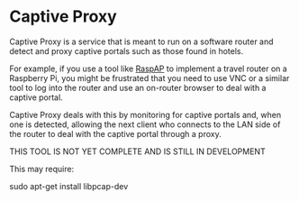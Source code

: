 # Captive Proxy

Captive Proxy is a service that is meant to run on a software router and detect and proxy
captive portals such as those found in hotels.

For example, if you use a tool like [RaspAP](https://raspap.com/) to implement a travel router
on a Raspberry Pi, you might be frustrated that you need to use VNC or a similar tool to log into
the router and use an on-router browser to deal with a captive portal.

Captive Proxy deals with this by monitoring for captive portals and, when one is detected, 
allowing the next client who connects to the LAN side of the router to deal with the 
captive portal through a proxy.

THIS TOOL IS NOT YET COMPLETE AND IS STILL IN DEVELOPMENT

This may require:

sudo apt-get install libpcap-dev
